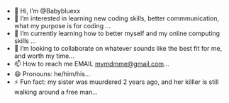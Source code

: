 - 👋 Hi, I’m @Babybluexx
- 👀 I’m interested in learning new coding skills, better commmunication, what my purpose is for coding ...
- 🌱 I’m currently learning how to better myself and my online computing skills ...
- 💞️ I’m looking to collaborate on whatever sounds like the best fit for me, and worth my time...
- 📫 How to reach me EMAIL mymdmme@gmail.com...
- 😄 Pronouns: he/him/his...
- ⚡ Fun fact: my sister was muurdered 2 years ago, and her killler is still walking around a free man...

<!---
Babybluexx/Babybluexx is a ✨ special ✨ repository because its `README.md` (this file) appears on your GitHub profile.
You can click the Preview link to take a look at your changes.
--->
